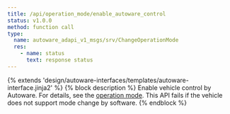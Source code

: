 ```yaml
---
title: /api/operation_mode/enable_autoware_control
status: v1.0.0
method: function call
type:
  name: autoware_adapi_v1_msgs/srv/ChangeOperationMode
  res:
    - name: status
      text: response status
---
```


{% extends 'design/autoware-interfaces/templates/autoware-interface.jinja2' %}
{% block description %}
Enable vehicle control by Autoware.
For details, see the [operation mode](../../../features/operation_mode.md).
This API fails if the vehicle does not support mode change by software.
{% endblock %}
